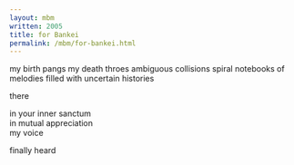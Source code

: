 ```yaml
---
layout: mbm
written: 2005
title: for Bankei
permalink: /mbm/for-bankei.html
---
```


<div class="poem">
my birth pangs  
my death throes  
ambiguous collisions  
spiral notebooks  
of melodies filled  
with uncertain histories  
 
there
 
in your inner sanctum  
in mutual appreciation  
my voice
 
finally heard
</div>
